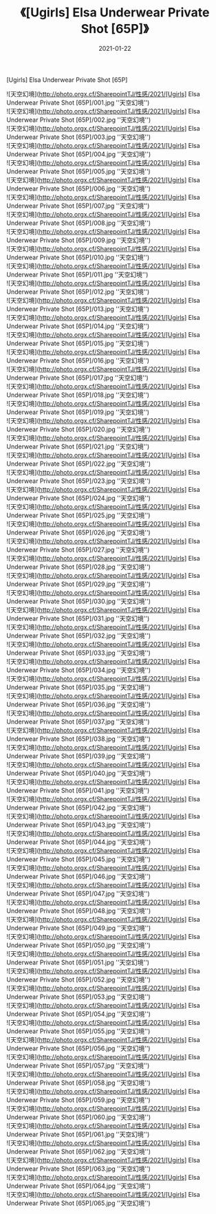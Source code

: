 ﻿---
layout: post
title:  《[Ugirls] Elsa Underwear Private Shot [65P]》
date:   2021-01-22
img: http://photo.orgx.cf/SharepointTJ/性感/2021/[Ugirls] Elsa Underwear Private Shot [65P]/000.jpg
categories: [美女, 性感, 泳衣]
---

[Ugirls] Elsa Underwear Private Shot [65P]



![天空幻境](http://photo.orgx.cf/SharepointTJ/性感/2021/[Ugirls] Elsa Underwear Private Shot [65P]/001.jpg ''天空幻境'') <br>
![天空幻境](http://photo.orgx.cf/SharepointTJ/性感/2021/[Ugirls] Elsa Underwear Private Shot [65P]/002.jpg ''天空幻境'') <br>
![天空幻境](http://photo.orgx.cf/SharepointTJ/性感/2021/[Ugirls] Elsa Underwear Private Shot [65P]/003.jpg ''天空幻境'') <br>
![天空幻境](http://photo.orgx.cf/SharepointTJ/性感/2021/[Ugirls] Elsa Underwear Private Shot [65P]/004.jpg ''天空幻境'') <br>
![天空幻境](http://photo.orgx.cf/SharepointTJ/性感/2021/[Ugirls] Elsa Underwear Private Shot [65P]/005.jpg ''天空幻境'') <br>
![天空幻境](http://photo.orgx.cf/SharepointTJ/性感/2021/[Ugirls] Elsa Underwear Private Shot [65P]/006.jpg ''天空幻境'') <br>
![天空幻境](http://photo.orgx.cf/SharepointTJ/性感/2021/[Ugirls] Elsa Underwear Private Shot [65P]/007.jpg ''天空幻境'') <br>
![天空幻境](http://photo.orgx.cf/SharepointTJ/性感/2021/[Ugirls] Elsa Underwear Private Shot [65P]/008.jpg ''天空幻境'') <br>
![天空幻境](http://photo.orgx.cf/SharepointTJ/性感/2021/[Ugirls] Elsa Underwear Private Shot [65P]/009.jpg ''天空幻境'') <br>
![天空幻境](http://photo.orgx.cf/SharepointTJ/性感/2021/[Ugirls] Elsa Underwear Private Shot [65P]/010.jpg ''天空幻境'') <br>
![天空幻境](http://photo.orgx.cf/SharepointTJ/性感/2021/[Ugirls] Elsa Underwear Private Shot [65P]/011.jpg ''天空幻境'') <br>
![天空幻境](http://photo.orgx.cf/SharepointTJ/性感/2021/[Ugirls] Elsa Underwear Private Shot [65P]/012.jpg ''天空幻境'') <br>
![天空幻境](http://photo.orgx.cf/SharepointTJ/性感/2021/[Ugirls] Elsa Underwear Private Shot [65P]/013.jpg ''天空幻境'') <br>
![天空幻境](http://photo.orgx.cf/SharepointTJ/性感/2021/[Ugirls] Elsa Underwear Private Shot [65P]/014.jpg ''天空幻境'') <br>
![天空幻境](http://photo.orgx.cf/SharepointTJ/性感/2021/[Ugirls] Elsa Underwear Private Shot [65P]/015.jpg ''天空幻境'') <br>
![天空幻境](http://photo.orgx.cf/SharepointTJ/性感/2021/[Ugirls] Elsa Underwear Private Shot [65P]/016.jpg ''天空幻境'') <br>
![天空幻境](http://photo.orgx.cf/SharepointTJ/性感/2021/[Ugirls] Elsa Underwear Private Shot [65P]/017.jpg ''天空幻境'') <br>
![天空幻境](http://photo.orgx.cf/SharepointTJ/性感/2021/[Ugirls] Elsa Underwear Private Shot [65P]/018.jpg ''天空幻境'') <br>
![天空幻境](http://photo.orgx.cf/SharepointTJ/性感/2021/[Ugirls] Elsa Underwear Private Shot [65P]/019.jpg ''天空幻境'') <br>
![天空幻境](http://photo.orgx.cf/SharepointTJ/性感/2021/[Ugirls] Elsa Underwear Private Shot [65P]/020.jpg ''天空幻境'') <br>
![天空幻境](http://photo.orgx.cf/SharepointTJ/性感/2021/[Ugirls] Elsa Underwear Private Shot [65P]/021.jpg ''天空幻境'') <br>
![天空幻境](http://photo.orgx.cf/SharepointTJ/性感/2021/[Ugirls] Elsa Underwear Private Shot [65P]/022.jpg ''天空幻境'') <br>
![天空幻境](http://photo.orgx.cf/SharepointTJ/性感/2021/[Ugirls] Elsa Underwear Private Shot [65P]/023.jpg ''天空幻境'') <br>
![天空幻境](http://photo.orgx.cf/SharepointTJ/性感/2021/[Ugirls] Elsa Underwear Private Shot [65P]/024.jpg ''天空幻境'') <br>
![天空幻境](http://photo.orgx.cf/SharepointTJ/性感/2021/[Ugirls] Elsa Underwear Private Shot [65P]/025.jpg ''天空幻境'') <br>
![天空幻境](http://photo.orgx.cf/SharepointTJ/性感/2021/[Ugirls] Elsa Underwear Private Shot [65P]/026.jpg ''天空幻境'') <br>
![天空幻境](http://photo.orgx.cf/SharepointTJ/性感/2021/[Ugirls] Elsa Underwear Private Shot [65P]/027.jpg ''天空幻境'') <br>
![天空幻境](http://photo.orgx.cf/SharepointTJ/性感/2021/[Ugirls] Elsa Underwear Private Shot [65P]/028.jpg ''天空幻境'') <br>
![天空幻境](http://photo.orgx.cf/SharepointTJ/性感/2021/[Ugirls] Elsa Underwear Private Shot [65P]/029.jpg ''天空幻境'') <br>
![天空幻境](http://photo.orgx.cf/SharepointTJ/性感/2021/[Ugirls] Elsa Underwear Private Shot [65P]/030.jpg ''天空幻境'') <br>
![天空幻境](http://photo.orgx.cf/SharepointTJ/性感/2021/[Ugirls] Elsa Underwear Private Shot [65P]/031.jpg ''天空幻境'') <br>
![天空幻境](http://photo.orgx.cf/SharepointTJ/性感/2021/[Ugirls] Elsa Underwear Private Shot [65P]/032.jpg ''天空幻境'') <br>
![天空幻境](http://photo.orgx.cf/SharepointTJ/性感/2021/[Ugirls] Elsa Underwear Private Shot [65P]/033.jpg ''天空幻境'') <br>
![天空幻境](http://photo.orgx.cf/SharepointTJ/性感/2021/[Ugirls] Elsa Underwear Private Shot [65P]/034.jpg ''天空幻境'') <br>
![天空幻境](http://photo.orgx.cf/SharepointTJ/性感/2021/[Ugirls] Elsa Underwear Private Shot [65P]/035.jpg ''天空幻境'') <br>
![天空幻境](http://photo.orgx.cf/SharepointTJ/性感/2021/[Ugirls] Elsa Underwear Private Shot [65P]/036.jpg ''天空幻境'') <br>
![天空幻境](http://photo.orgx.cf/SharepointTJ/性感/2021/[Ugirls] Elsa Underwear Private Shot [65P]/037.jpg ''天空幻境'') <br>
![天空幻境](http://photo.orgx.cf/SharepointTJ/性感/2021/[Ugirls] Elsa Underwear Private Shot [65P]/038.jpg ''天空幻境'') <br>
![天空幻境](http://photo.orgx.cf/SharepointTJ/性感/2021/[Ugirls] Elsa Underwear Private Shot [65P]/039.jpg ''天空幻境'') <br>
![天空幻境](http://photo.orgx.cf/SharepointTJ/性感/2021/[Ugirls] Elsa Underwear Private Shot [65P]/040.jpg ''天空幻境'') <br>
![天空幻境](http://photo.orgx.cf/SharepointTJ/性感/2021/[Ugirls] Elsa Underwear Private Shot [65P]/041.jpg ''天空幻境'') <br>
![天空幻境](http://photo.orgx.cf/SharepointTJ/性感/2021/[Ugirls] Elsa Underwear Private Shot [65P]/042.jpg ''天空幻境'') <br>
![天空幻境](http://photo.orgx.cf/SharepointTJ/性感/2021/[Ugirls] Elsa Underwear Private Shot [65P]/043.jpg ''天空幻境'') <br>
![天空幻境](http://photo.orgx.cf/SharepointTJ/性感/2021/[Ugirls] Elsa Underwear Private Shot [65P]/044.jpg ''天空幻境'') <br>
![天空幻境](http://photo.orgx.cf/SharepointTJ/性感/2021/[Ugirls] Elsa Underwear Private Shot [65P]/045.jpg ''天空幻境'') <br>
![天空幻境](http://photo.orgx.cf/SharepointTJ/性感/2021/[Ugirls] Elsa Underwear Private Shot [65P]/046.jpg ''天空幻境'') <br>
![天空幻境](http://photo.orgx.cf/SharepointTJ/性感/2021/[Ugirls] Elsa Underwear Private Shot [65P]/047.jpg ''天空幻境'') <br>
![天空幻境](http://photo.orgx.cf/SharepointTJ/性感/2021/[Ugirls] Elsa Underwear Private Shot [65P]/048.jpg ''天空幻境'') <br>
![天空幻境](http://photo.orgx.cf/SharepointTJ/性感/2021/[Ugirls] Elsa Underwear Private Shot [65P]/049.jpg ''天空幻境'') <br>
![天空幻境](http://photo.orgx.cf/SharepointTJ/性感/2021/[Ugirls] Elsa Underwear Private Shot [65P]/050.jpg ''天空幻境'') <br>
![天空幻境](http://photo.orgx.cf/SharepointTJ/性感/2021/[Ugirls] Elsa Underwear Private Shot [65P]/051.jpg ''天空幻境'') <br>
![天空幻境](http://photo.orgx.cf/SharepointTJ/性感/2021/[Ugirls] Elsa Underwear Private Shot [65P]/052.jpg ''天空幻境'') <br>
![天空幻境](http://photo.orgx.cf/SharepointTJ/性感/2021/[Ugirls] Elsa Underwear Private Shot [65P]/053.jpg ''天空幻境'') <br>
![天空幻境](http://photo.orgx.cf/SharepointTJ/性感/2021/[Ugirls] Elsa Underwear Private Shot [65P]/054.jpg ''天空幻境'') <br>
![天空幻境](http://photo.orgx.cf/SharepointTJ/性感/2021/[Ugirls] Elsa Underwear Private Shot [65P]/055.jpg ''天空幻境'') <br>
![天空幻境](http://photo.orgx.cf/SharepointTJ/性感/2021/[Ugirls] Elsa Underwear Private Shot [65P]/056.jpg ''天空幻境'') <br>
![天空幻境](http://photo.orgx.cf/SharepointTJ/性感/2021/[Ugirls] Elsa Underwear Private Shot [65P]/057.jpg ''天空幻境'') <br>
![天空幻境](http://photo.orgx.cf/SharepointTJ/性感/2021/[Ugirls] Elsa Underwear Private Shot [65P]/058.jpg ''天空幻境'') <br>
![天空幻境](http://photo.orgx.cf/SharepointTJ/性感/2021/[Ugirls] Elsa Underwear Private Shot [65P]/059.jpg ''天空幻境'') <br>
![天空幻境](http://photo.orgx.cf/SharepointTJ/性感/2021/[Ugirls] Elsa Underwear Private Shot [65P]/060.jpg ''天空幻境'') <br>
![天空幻境](http://photo.orgx.cf/SharepointTJ/性感/2021/[Ugirls] Elsa Underwear Private Shot [65P]/061.jpg ''天空幻境'') <br>
![天空幻境](http://photo.orgx.cf/SharepointTJ/性感/2021/[Ugirls] Elsa Underwear Private Shot [65P]/062.jpg ''天空幻境'') <br>
![天空幻境](http://photo.orgx.cf/SharepointTJ/性感/2021/[Ugirls] Elsa Underwear Private Shot [65P]/063.jpg ''天空幻境'') <br>
![天空幻境](http://photo.orgx.cf/SharepointTJ/性感/2021/[Ugirls] Elsa Underwear Private Shot [65P]/064.jpg ''天空幻境'') <br>
![天空幻境](http://photo.orgx.cf/SharepointTJ/性感/2021/[Ugirls] Elsa Underwear Private Shot [65P]/065.jpg ''天空幻境'') <br>